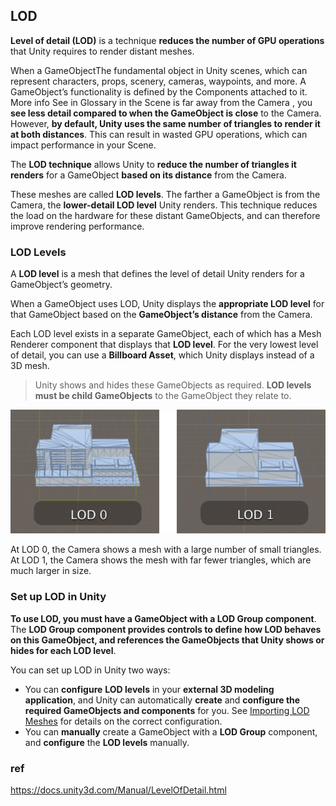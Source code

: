 ## LOD 
**Level of detail (LOD)** is a technique **reduces the number of GPU operations** that 
Unity requires to render distant meshes.


When a GameObjectThe fundamental object in Unity scenes, 
which can represent characters, props, scenery, cameras, waypoints, and more.
A GameObject’s functionality is defined by the Components attached to it. More info
See in Glossary in the Scene is far away from the Camera , you **see less detail compared to when the GameObject is close** to the Camera. 
However, **by default, Unity uses the same number of triangles to render it at both distances**. 
This can result in wasted GPU operations, which can impact performance in your Scene.


The **LOD technique** allows Unity to **reduce the number of triangles it renders** for a GameObject 
**based on its distance** from the Camera.

These meshes are called **LOD levels**. The farther a GameObject is from the Camera, 
the **lower-detail LOD level** Unity renders. 
This technique reduces the load on the hardware for these distant GameObjects, and can therefore improve rendering performance.


### LOD Levels
A **LOD level** is a mesh that defines the level of detail Unity renders for a GameObject’s geometry.

When a GameObject uses LOD, Unity displays the **appropriate LOD level** for that GameObject based on the **GameObject’s distance** from the Camera.

Each LOD level exists in a separate GameObject, each of which has a Mesh Renderer component that displays that **LOD level**. For the very lowest level of detail, you can use a **Billboard Asset**, which Unity displays instead of a 3D mesh.
 
> Unity shows and hides these GameObjects as required. **LOD levels** **must be child GameObjects** to the GameObject they relate to.


![](./img/LOD0Image.png)

At LOD 0, the Camera shows a mesh with a large number of small triangles. At LOD 1, the Camera shows the mesh with far fewer triangles, which are much larger in size.


### Set up LOD in Unity
**To use LOD, you must have a GameObject with a **LOD Group** component**. The **LOD Group component provides controls to define how LOD behaves on this GameObject, and references the GameObjects that Unity shows or hides for each LOD level**.

You can set up LOD in Unity two ways:

-  You can **configure** **LOD levels** in your **external 3D modeling application**, and Unity can automatically **create** and **configure the required GameObjects and components** for you. See [Importing LOD Meshes](https://docs.unity3d.com/Manual/LevelOfDetail.htmlimporting-lod-meshes.html) for details on the correct configuration.
-  You can **manually** create a GameObject with a **LOD Group** component, and **configure** the **LOD levels** manually.


### ref
https://docs.unity3d.com/Manual/LevelOfDetail.html


